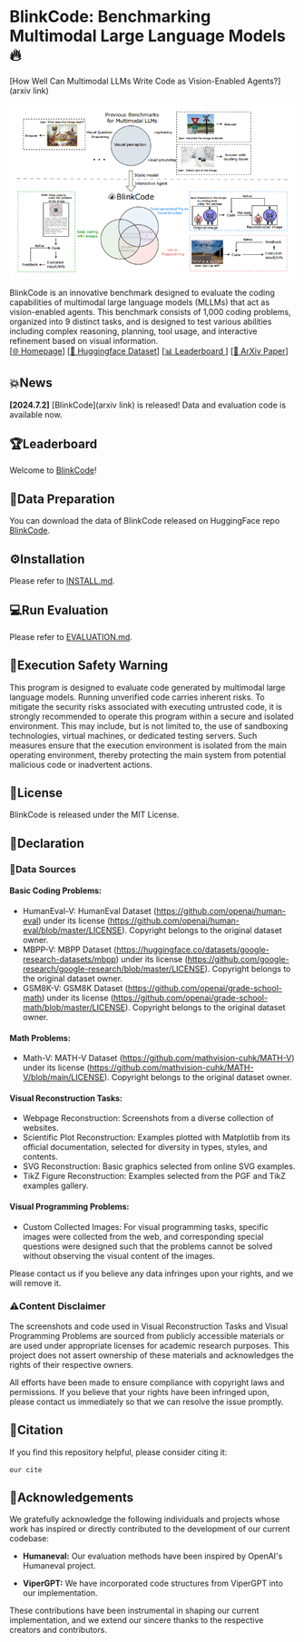 # BlinkCode: Benchmarking Multimodal Large Language Models🔥

[How Well Can Multimodal LLMs Write Code as Vision-Enabled Agents?](arxiv link)

 <img src="assets/BlinkCode.png" width = "600"  alt="图片名称" align=center />
 
BlinkCode is an innovative benchmark designed to evaluate the coding capabilities of multimodal large language models (MLLMs) that act as vision-enabled agents. This benchmark consists of 1,000 coding problems, organized into 9 distinct tasks, and is designed to test various abilities including complex reasoning, planning, tool usage, and interactive refinement based on visual information.  
[[🌐 Homepage](https://yjquantumleap.github.io/blinkcode-home-page/)] [[🤗 Huggingface Dataset](https://huggingface.co/datasets/yajuniverse/BlinkCode)] [[📊 Leaderboard ](https://huggingface.co/spaces/yajuniverse/BlinkCode_leaderboard)]  [[📖 ArXiv Paper](https://arxiv.org/pdf/2402.14804.pdf)]

## 💥News
**[2024.7.2]** [BlinkCode](arxiv link) is released! Data and evaluation code is available now.

## 🏆Leaderboard
Welcome to [BlinkCode](https://huggingface.co/spaces/yajuniverse/BlinkCode_leaderboard)!

## 🤗Data Preparation

You can download the data of BlinkCode released on HuggingFace repo [BlinkCode](https://huggingface.co/datasets/yajuniverse/BlinkCode).

## ⚙️Installation

Please refer to [INSTALL.md](INSTALL.md).

## 💻Run Evaluation

Please refer to [EVALUATION.md](EVALUATION.md).

## 🚨Execution Safety Warning
This program is designed to evaluate code generated by multimodal large language models. Running unverified code carries inherent risks. To mitigate the security risks associated with executing untrusted code, it is strongly recommended to operate this program within a secure and isolated environment. This may include, but is not limited to, the use of sandboxing technologies, virtual machines, or dedicated testing servers. Such measures ensure that the execution environment is isolated from the main operating environment, thereby protecting the main system from potential malicious code or inadvertent actions.

## 📜License
BlinkCode is released under the MIT License.

## 📢Declaration
### 📂Data Sources 
#### Basic Coding Problems:
- HumanEval-V: HumanEval Dataset (https://github.com/openai/human-eval) under its license (https://github.com/openai/human-eval/blob/master/LICENSE). Copyright belongs to the original dataset owner.
- MBPP-V: MBPP Dataset (https://huggingface.co/datasets/google-research-datasets/mbpp) under its license (https://github.com/google-research/google-research/blob/master/LICENSE). Copyright belongs to the original dataset owner.
- GSM8K-V: GSM8K Dataset (https://github.com/openai/grade-school-math) under its license (https://github.com/openai/grade-school-math/blob/master/LICENSE). Copyright belongs to the original dataset owner.

#### Math Problems:

- Math-V: MATH-V Dataset (https://github.com/mathvision-cuhk/MATH-V) under its license (https://github.com/mathvision-cuhk/MATH-V/blob/main/LICENSE). Copyright belongs to the original dataset owner.

#### Visual Reconstruction Tasks:

- Webpage Reconstruction: Screenshots from a diverse collection of websites.
- Scientific Plot Reconstruction: Examples plotted with Matplotlib from its official documentation, selected for diversity in types, styles, and contents.
- SVG Reconstruction: Basic graphics selected from online SVG examples.
- TikZ Figure Reconstruction: Examples selected from the PGF and TikZ examples gallery.

#### Visual Programming Problems:

- Custom Collected Images: For visual programming tasks, specific images were collected from the web, and corresponding special questions were designed such that the problems cannot be solved without observing the visual content of the images.

Please contact us if you believe any data infringes upon your rights, and we will remove it.

### ⚠️Content Disclaimer
The screenshots and code used in Visual Reconstruction Tasks and Visual Programming Problems are sourced from publicly accessible materials or are used under appropriate licenses for academic research purposes. This project does not assert ownership of these materials and acknowledges the rights of their respective owners.


All efforts have been made to ensure compliance with copyright laws and permissions. If you believe that your rights have been infringed upon, please contact us immediately so that we can resolve the issue promptly.

## 📝Citation
If you find this repository helpful, please consider citing it:
```
our cite
```
## 🙏Acknowledgements

We gratefully acknowledge the following individuals and projects whose work has inspired or directly contributed to the development of our current codebase:

- **Humaneval:** Our evaluation methods have been inspired by OpenAI's Humaneval project.

- **ViperGPT:** We have incorporated code structures from ViperGPT into our implementation.

These contributions have been instrumental in shaping our current implementation, and we extend our sincere thanks to the respective creators and contributors.